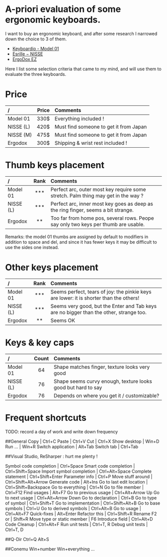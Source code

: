 # A-priori evaluation of some ergonomic keyboards.

I want to buy an ergonomic keyboard, and after some research I narrowed down the choice to 3 of them.
- [Keyboardio - Model 01](http://shop.keyboard.io/)
- [Esrille − NISSE](http://www.esrille.com/keyboard/)
- [ErgoDox EZ](https://www.indiegogo.com/projects/ergodox-ez-an-incredible-mechanical-keyboard#/)

Here I list some selection criteria that came to my mind, and will use them to evaluate the three keyboards.

# Price
|      /      | Price | Comments                               |
|:------------|------:|:---------------------------------------|
| Model 01    | 330$  | Everything included !                  |
| NISSE (L)   | 420$  | Must find someone to get it from Japan |
| NISSE (M)   | 475$  | Must find someone to get it from Japan |
| Ergodox     | 300$  | Shipping & wrist rest included !       |

# Thumb keys placement
|      /      | Rank | Comments                               |
|:------------|:----:|:---------------------------------------|
| Model 01    | ***  | Perfect arc, outer most key require some stretch. Palm thing may get in the way ?  |
| NISSE (L)   | ***  | Perfect arc, inner most key goes as deep as the ring finger, seems a bit strange.  |
| Ergodox     |  **  | Too far from home pos, several rows. Peope say only two keys per thumb are usable. |

Remarks: the model 01 thumbs are assigned by default to modifiers in addition to space and del, and since it has fewer keys it may be difficult to use the sides one instead.

# Other keys placement
|      /      | Rank | Comments                               |
|:------------|:----:|:---------------------------------------|
| Model 01    | ***  | Seems perfect, tears of joy: the pinkie keys are lower: it is shorter than the others!  |
| NISSE (L)   | ***  | Seems very good, but the Enter and Tab keys are no bigger than the other, strange too.  |
| Ergodox     |  **  | Seems OK |

# Keys & key caps
|      /      | Count | Comments                               |
|:------------|:-----:|:---------------------------------------|
| Model 01    |  64   | Shape matches finger, texture looks very good                 |
| NISSE (L)   |  76   | Shape seems curvy enough, texture looks good but hard to say  |
| Ergodox     |  76   | Depends on where you get it / customizable?                   |

# Frequent shortcuts
TODO: record a day of work and write down frequency

##General
Copy | Ctrl+C
Paste | Ctrl+V
Cut | Ctrl+X
Show desktop | Win+D
Run ... | Win+R
Switch application | Alt+Tab
Switch tab | Ctrl+Tab

##Visual Studio, ReSharper : hurt me plenty !

Symbol code completion | Ctrl+Space
Smart code completion | Ctrl+Shift+Space
Import symbol completion | Ctrl+Alt+Space
Complete statement | Ctrl+Shift+Enter
Parameter info | Ctrl+P
Move stuff around | Ctrl+Shift+Alt+Arrow
Generate code | Alt+Ins
Go to last edit location | Ctrl+Shift+Backspace
Go to everything | Ctrl+N
Go to file member | Ctrl+F12
Find usages | Alt+F7
Go to previous usage | Ctrl+Alt+Arrow Up
Go to next usage | Ctrl+Alt+Arrow Down
Go to declaration | Ctrl+B
Go to type of symbol | Ctrl+Shift+T
Go to implementation | Ctrl+Shift+Alt+B
Go to base symbols | Ctrl+U
Go to derived symbols | Ctrl+Alt+B
Go to usage | Ctrl+Alt+F7
Quick-fixes | Alt+Enter
Refactor this | Ctrl+Shift+R
Rename F2 or | Shift+R
Move type or static member | F6
Introduce field | Ctrl+Alt+D
Code Cleanup | Ctrl+Alt+F
Run unit tests | Ctrl+T, R
Debug unit tests | Ctrl+T, D

##Q-Dir
Ctrl+Q
Alt+S

##Conemu
Win+number
Win+everything ...

